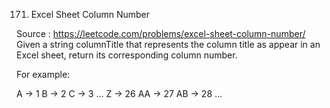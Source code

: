 171. Excel Sheet Column Number

Source : https://leetcode.com/problems/excel-sheet-column-number/
Given a string columnTitle that represents the column title as appear in an Excel sheet, return its corresponding column number.

For example:

A -> 1
B -> 2
C -> 3
...
Z -> 26
AA -> 27
AB -> 28 
...